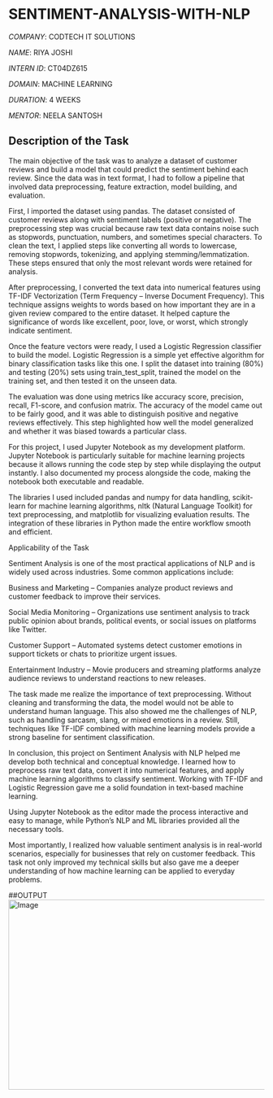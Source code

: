 # SENTIMENT-ANALYSIS-WITH-NLP

*COMPANY*: CODTECH IT SOLUTIONS

*NAME*: RIYA JOSHI

*INTERN ID*: CT04DZ615

*DOMAIN*: MACHINE LEARNING

*DURATION*: 4 WEEKS

*MENTOR*: NEELA SANTOSH

## Description of the Task

The main objective of the task was to analyze a dataset of customer reviews and build a model that could predict the sentiment behind each review. Since the data was in text format, I had to follow a pipeline that involved data preprocessing, feature extraction, model building, and evaluation.

First, I imported the dataset using pandas. The dataset consisted of customer reviews along with sentiment labels (positive or negative). The preprocessing step was crucial because raw text data contains noise such as stopwords, punctuation, numbers, and sometimes special characters. To clean the text, I applied steps like converting all words to lowercase, removing stopwords, tokenizing, and applying stemming/lemmatization. These steps ensured that only the most relevant words were retained for analysis.

After preprocessing, I converted the text data into numerical features using TF-IDF Vectorization (Term Frequency – Inverse Document Frequency). This technique assigns weights to words based on how important they are in a given review compared to the entire dataset. It helped capture the significance of words like excellent, poor, love, or worst, which strongly indicate sentiment.

Once the feature vectors were ready, I used a Logistic Regression classifier to build the model. Logistic Regression is a simple yet effective algorithm for binary classification tasks like this one. I split the dataset into training (80%) and testing (20%) sets using train_test_split, trained the model on the training set, and then tested it on the unseen data.

The evaluation was done using metrics like accuracy score, precision, recall, F1-score, and confusion matrix. The accuracy of the model came out to be fairly good, and it was able to distinguish positive and negative reviews effectively. This step highlighted how well the model generalized and whether it was biased towards a particular class.

For this project, I used Jupyter Notebook as my development platform. Jupyter Notebook is particularly suitable for machine learning projects because it allows running the code step by step while displaying the output instantly. I also documented my process alongside the code, making the notebook both executable and readable.

The libraries I used included pandas and numpy for data handling, scikit-learn for machine learning algorithms, nltk (Natural Language Toolkit) for text preprocessing, and matplotlib for visualizing evaluation results. The integration of these libraries in Python made the entire workflow smooth and efficient.

Applicability of the Task

Sentiment Analysis is one of the most practical applications of NLP and is widely used across industries. Some common applications include:

Business and Marketing – Companies analyze product reviews and customer feedback to improve their services.

Social Media Monitoring – Organizations use sentiment analysis to track public opinion about brands, political events, or social issues on platforms like Twitter.

Customer Support – Automated systems detect customer emotions in support tickets or chats to prioritize urgent issues.

Entertainment Industry – Movie producers and streaming platforms analyze audience reviews to understand reactions to new releases.

The task made me realize the importance of text preprocessing. Without cleaning and transforming the data, the model would not be able to understand human language. This also showed me the challenges of NLP, such as handling sarcasm, slang, or mixed emotions in a review. Still, techniques like TF-IDF combined with machine learning models provide a strong baseline for sentiment classification.

In conclusion, this project on Sentiment Analysis with NLP helped me develop both technical and conceptual knowledge. I learned how to preprocess raw text data, convert it into numerical features, and apply machine learning algorithms to classify sentiment. Working with TF-IDF and Logistic Regression gave me a solid foundation in text-based machine learning.

Using Jupyter Notebook as the editor made the process interactive and easy to manage, while Python’s NLP and ML libraries provided all the necessary tools.

Most importantly, I realized how valuable sentiment analysis is in real-world scenarios, especially for businesses that rely on customer feedback. This task not only improved my technical skills but also gave me a deeper understanding of how machine learning can be applied to everyday problems.

##OUTPUT
<img width="1170" height="374" alt="Image" src="https://github.com/user-attachments/assets/bb602451-2e8d-4e61-aa9a-4565491498be" />
